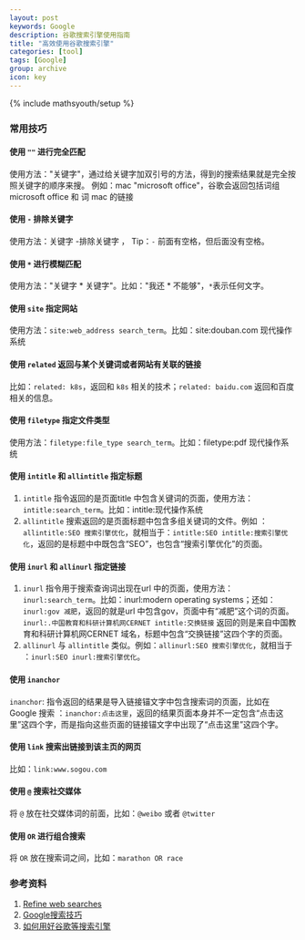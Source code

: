 ```yaml
---
layout: post
keywords: Google
description: 谷歌搜索引擎使用指南
title: "高效使用谷歌搜索引擎"
categories: [tool]
tags: [Google]
group: archive
icon: key
---
```

{% include mathsyouth/setup %}


### 常用技巧

#### 使用 `""` 进行完全匹配

使用方法："关键字"，通过给关键字加双引号的方法，得到的搜索结果就是完全按照关键字的顺序来搜。
例如：mac "microsoft office"，谷歌会返回包括词组 microsoft office 和 词 mac 的链接

#### 使用 `-` 排除关键字

使用方法：关键字 -排除关键字 ， Tip：`-` 前面有空格，但后面没有空格。

#### 使用  `*`  进行模糊匹配

使用方法："关键字 * 关键字"。比如："我还 * 不能够"，`*`表示任何文字。

#### 使用 `site` 指定网站

使用方法：`site:web_address search_term`。比如：site:douban.com 现代操作系统

#### 使用 `related` 返回与某个关键词或者网站有关联的链接

比如：`related: k8s`，返回和 `k8s` 相关的技术；`related: baidu.com` 返回和百度相关的信息。

#### 使用 `filetype` 指定文件类型

使用方法：`filetype:file_type search_term`。比如：filetype:pdf 现代操作系统

#### 使用 `intitle` 和 `allintitle` 指定标题

1. `intitle` 指令返回的是页面title 中包含关键词的页面，使用方法：`intitle:search_term`。比如：intitle:现代操作系统
2. `allintitle` 搜索返回的是页面标题中包含多组关键词的文件。例如 ：`allintitle:SEO 搜索引擎优化`，就相当于：`intitle:SEO intitle:搜索引擎优化`，返回的是标题中中既包含“SEO”，也包含“搜索引擎优化”的页面。

#### 使用 `inurl` 和 `allinurl` 指定链接

1. `inurl` 指令用于搜索查询词出现在url 中的页面，使用方法：`inurl:search_term`。比如：inurl:modern operating systems；还如：`inurl:gov 减肥`，返回的就是url 中包含gov，页面中有“减肥”这个词的页面。`inurl:.中国教育和科研计算机网CERNET intitle:交换链接` 返回的则是来自中国教育和科研计算机网CERNET 域名，标题中包含“交换链接”这四个字的页面。
2. `allinurl` 与 `allintitle`  类似。例如：`allinurl:SEO 搜索引擎优化`，就相当于 ：`inurl:SEO inurl:搜索引擎优化`。

#### 使用 `inanchor` 

`inanchor`: 指令返回的结果是导入链接锚文字中包含搜索词的页面，比如在Google 搜索 ：`inanchor:点击这里`，返回的结果页面本身并不一定包含“点击这里”这四个字，而是指向这些页面的链接锚文字中出现了“点击这里”这四个字。

#### 使用 `link` 搜索出链接到该主页的网页

比如：`link:www.sogou.com`

#### 使用 `@` 搜索社交媒体

将 `@` 放在社交媒体词的前面，比如：`@weibo` 或者 `@twitter`

#### 使用 `OR` 进行组合搜索

将 `OR` 放在搜索词之间，比如：`marathon OR race`

### 参考资料

1. [Refine web searches](https://support.google.com/websearch/answer/2466433)
2. [Google搜索技巧](http://www.jianshu.com/p/badee8f043e5)
3. [如何用好谷歌等搜索引擎](https://www.zhihu.com/question/20161362)